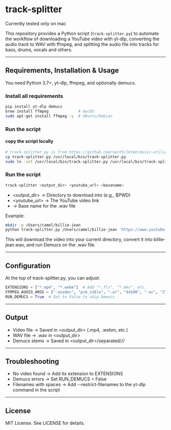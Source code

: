 # track-splitter

Currently tested only on mac

This repository provides a Python script (`track-splitter.py`) to automate the workflow of downloading a YouTube video with yt-dlp, converting the audio track to WAV with ffmpeg, and splitting the audio file into tracks for bass, drums, vocals and others.

---

## Requirements, Installation & Usage

You need Python 3.7+, yt-dlp, ffmpeg, and optionally demucs.

### Install all requirements

```bash
pip install yt-dlp demucs
brew install ffmpeg             # macOS
sudo apt-get install ffmpeg -y  # Ubuntu/Debian
```

### Run the script

#### copy the script locally
```bash
# track-splitter.py is from https://github.com/senthilktmz/music-utils/blob/main/track-splitter/track-splitter.py
cp track-splitter.py /usr/local/bin/track-splitter.py
sudo ln -snf /usr/local/bin/track-splitter.py /usr/local/bin/track-splitter
```

### Run the script 
```bash
track-splitter <output_dir> <youtube_url> <basename>
```

- <output_dir> → Directory to download into (e.g., $PWD)  
- <youtube_url> → The YouTube video link  
- <basename> → Base name for the .wav file  

Example:

```bash
mkdir -p /Users/camel/billie-jean
python track-splitter.py /Users/camel/billie-jean 'https://www.youtube.com/watch?v=Zi_XLOJCo_Y' billie-jean
```

This will download the video into your current directory, convert it into billie-jean.wav, and run Demucs on the .wav file.

---

## Configuration

At the top of track-splitter.py, you can adjust:

```python
EXTENSIONS = ["*.mp4", "*.webm"]  # Add "*.flv", "*.mkv", etc.
FFMPEG_AUDIO_ARGS = ["-acodec", "pcm_s16le", "-ar", "44100", "-ac", "2"]
RUN_DEMUCS = True  # Set to False to skip Demucs
```

---

## Output

- Video file → Saved in <output_dir> (.mp4, .webm, etc.)  
- WAV file → <basename>.wav in <output_dir>  
- Demucs stems → Saved in <output_dir>/separated/<model>/<basename>/  

---

## Troubleshooting

- No video found → Add its extension to EXTENSIONS  
- Demucs errors → Set RUN_DEMUCS = False  
- Filenames with spaces → Add --restrict-filenames to the yt-dlp command in the script  

---

## License

MIT License. See LICENSE for details.
